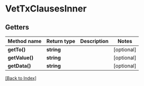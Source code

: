 # VetTxClausesInner

## Getters

Method name | Return type | Description | Notes
------------ | ------------- | ------------- | -------------
**getTo()** | **string** |  | [optional]
**getValue()** | **string** |  | [optional]
**getData()** | **string** |  | [optional]

[[Back to Index]](../index.md)
